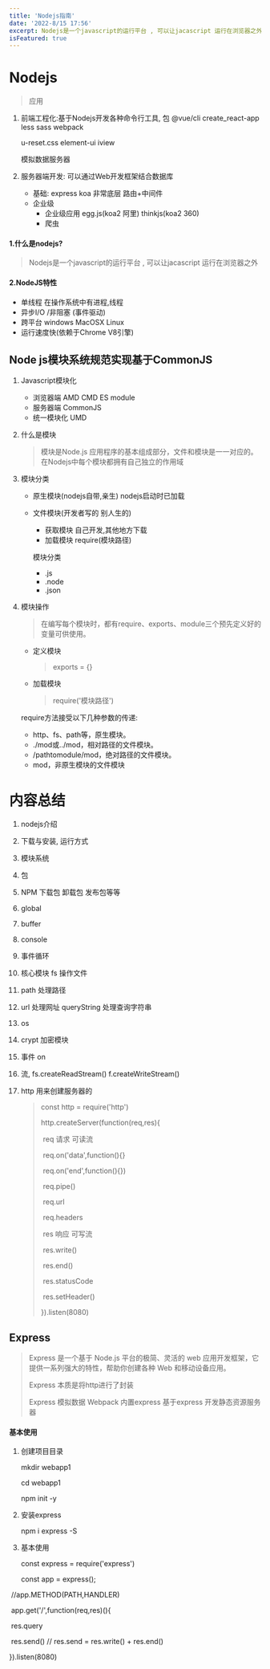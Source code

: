 ```yaml
---
title: 'Nodejs指南'
date: '2022-8/15 17:56'
excerpt: Nodejs是一个javascript的运行平台 , 可以让jacascript 运行在浏览器之外
isFeatured: true
---
```


# Nodejs

> 应用

1. 前端工程化:基于Nodejs开发各种命令行工具, 包    @vue/cli   create_react-app    less sass  webpack  

   u-reset.css   element-ui   iview

   模拟数据服务器

2. 服务器端开发:  可以通过Web开发框架结合数据库

   - 基础:   express    koa        非常底层  路由+中间件
   - 企业级  
     - 企业级应用  egg.js(koa2  阿里)   thinkjs(koa2  360)
     - 爬虫

#### 1.什么是nodejs?

> Nodejs是一个javascript的运行平台 , 可以让jacascript 运行在浏览器之外

#### 2.NodeJS特性

- 单线程     在操作系统中有进程,线程
- 异步I/O /非阻塞      (事件驱动)
- 跨平台    windows  MacOSX  Linux
- 运行速度快(依赖于Chrome V8引擎)



## Node js模块系统规范实现基于CommonJS

1. Javascript模块化

   - 浏览器端  AMD   CMD  ES   module
   - 服务器端 CommonJS
   - 统一模块化  UMD

2. 什么是模块

   > 模块是Node.js 应用程序的基本组成部分，文件和模块是一一对应的。 在Nodejs中每个模块都拥有自己独立的作用域

3. 模块分类

   - 原生模块(nodejs自带,亲生)  nodejs启动时已加载

   - 文件模块(开发者写的 别人生的)

     - 获取模块     自己开发,其他地方下载
     - 加载模块     require(模块路径)

     模块分类

     - .js
     - .node
     - .json

4. 模块操作

   > 在编写每个模块时，都有require、exports、module三个预先定义好的变量可供使用。

   - 定义模块

     > exports = {}

   - 加载模块

     > require('模块路径')

   require方法接受以下几种参数的传递:

   - http、fs、path等，原生模块。
   - ./mod或../mod，相对路径的文件模块。
   - /pathtomodule/mod，绝对路径的文件模块。
   - mod，非原生模块的文件模块



# 内容总结

1. nodejs介绍

2. 下载与安装, 运行方式

3. 模块系统

4. 包

5. NPM    下载包 卸载包 发布包等等

6. global

7. buffer

8. console

9. 事件循环

10. 核心模块 fs   操作文件

11. path   处理路径

12. url  处理网址   queryString  处理查询字符串

13. os

14. crypt   加密模块

15. 事件  on 

16. 流,    fs.createReadStream()     f.createWriteStream()

17. http   用来创建服务器的

    > const http = require('http')
    >
    > http.createServer(function(req,res){
    >
    > ​        req 请求   可读流   
    >
    > ​		req.on('data',function(){}
    >
    > ​		req.on('end',function(){})
    >
    > ​		req.pipe()
    >
    > ​		req.url
    >
    > ​		req.headers
    >
    > ​	res  响应   可写流
    >
    > ​		res.write()
    >
    > ​		res.end()
    >
    > ​		res.statusCode
    >
    > ​		res.setHeader()
    >
    > }).listen(8080)

## Express

> Express 是一个基于 Node.js 平台的极简、灵活的 web 应用开发框架，它提供一系列强大的特性，帮助你创建各种 Web 和移动设备应用。
>
> Express 本质是将http进行了封装
>
>  Express 模拟数据  Webpack 内置express  基于express 开发静态资源服务器

#### 基本使用

1. 创建项目目录

   mkdir  webapp1

   cd webapp1

   npm init -y

2. 安装express

   npm i express -S

3. 基本使用

   const express =  require('express')

   const app = express();



​	//app.METHOD(PATH,HANDLER)

​	app.get('/',function(req,res)(){

​	res.query

​	res.send()       // res.send = res.write()   + res.end()

}).listen(8080)